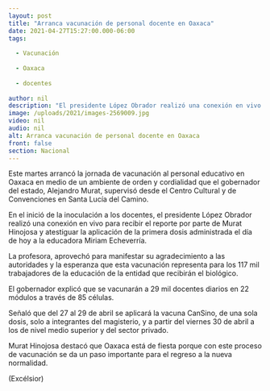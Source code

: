 ```yaml
---
layout: post
title: "Arranca vacunación de personal docente en Oaxaca"
date: 2021-04-27T15:27:00.000-06:00
tags:
  
  - Vacunación
  
  - Oaxaca
  
  - docentes
  
author: nil
description: "El presidente López Obrador realizó una conexión en vivo para recibir el reporte por parte de Murat Hinojosa y atestiguar la aplicación de la primera dosis de la vacuna"
image: /uploads/2021/images-2569009.jpg
video: nil
audio: nil
alt: Arranca vacunación de personal docente en Oaxaca
front: false
section: Nacional
---
```


Este martes arrancó la jornada de vacunación al personal educativo en Oaxaca en medio de un ambiente de orden y cordialidad que el gobernador del estado, Alejandro Murat, supervisó desde el Centro Cultural y de Convenciones en Santa Lucía del Camino.

En el inició de la inoculación a los docentes, el presidente López Obrador realizó una conexión en vivo para recibir el reporte por parte de Murat Hinojosa y atestiguar la aplicación de la primera dosis administrada el día de hoy a la educadora Miriam Echeverría.

La profesora, aprovechó para manifestar su agradecimiento a las autoridades y la esperanza que esta vacunación representa para los 117 mil trabajadores de la educación de la entidad que recibirán el biológico.

El gobernador explicó que se vacunarán a 29 mil docentes diarios en 22 módulos a través de 85 células.

Señaló que del 27 al 29 de abril se aplicará la vacuna CanSino, de una sola dosis, solo a integrantes del magisterio, y a partir del viernes 30 de abril a los de nivel medio superior y del sector privado.

Murat Hinojosa destacó que Oaxaca está de fiesta porque con este proceso de vacunación se da un paso importante para el regreso a la nueva normalidad.

(Excélsior)